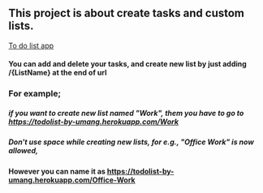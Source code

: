 <h2>This project is about create tasks and custom lists.</h2>
<a href="https://todolist-by-umang.herokuapp.com/">To do list app</a>
<h4>You can add and delete your tasks, and create new list by just adding /{ListName} at the end of url</h4>
<h3>For example;</h3> 
<h5>if you want to create new list named "Work", them you have to go to <a href="https://todolist-by-umang.herokuapp.com/Work">https://todolist-by-umang.herokuapp.com/Work</a></h5>
<h5>Don't use space while creating new lists, for e.g., "Office Work" is now allowed,</h5>
<h4>However you can name it as <a href="https://todolist-by-umang.herokuapp.com/Office-Work">https://todolist-by-umang.herokuapp.com/Office-Work</a></h4>

